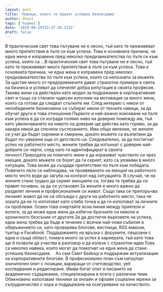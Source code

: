 ```yaml
---
layout: post
title: 'Навици, които те правят успешна бизнесдама'
author: Ghost
tags: ['huawei']
date: '2019-09-19T23:47:38.121Z'
draft: false
---
```


В практическия свят това пътуване не е лесно, тъй като те преживяват много препятствия в пътя си към успеха. Това е основната причина, че една жена е изправена пред няколко предизвикателства по пътя си към успеха, които са ...В практическия свят това пътуване не е лесно, тъй като те преживяват много препятствия в пътя си към успеха. Това е основната причина, че една жена е изправена пред няколко предизвикателства по пътя към успеха, които са непознати за мъжете. За щастие много от предприемачите дават страхотни примери в света на бизнеса и успяват да спечелят добра репутация в своята професия. Такива жени са действали като модел за подражание в корпоративния свят и също са станали чудесен източник на мотивация за много жени, които са готови да следват стъпките им. След интервю с някои от непобедените бизнесмени се събират някои от техните навици, за да обучат други в това отношение.Първото и най-важно изискване на пътя към успеха е да се изгради голямо ниво на доверие помежду им, тъй като увеличаването на нивото на доверие ще действа като гориво, за да накара някой да спечели състезанието. Има общо явление, че жените се учат да бъдат скромни и смирени, докато мъжете са възпитани да бъдат по-уверени още от детството си. Следователно, за да постигнат успех на работното място, жените трябва да изтъкнат с доверие най-добрите си черти, след като ги идентифицират в своята личност.Природата на повечето жени е да изразяват чувството си чрез емоция, докато мъжете се борят да ги скрият, като са уязвими в много ситуации. Това може да създаде препятствия по пътя към победата. Повечето пъти се наблюдава, че проявяването на емоция на работното място често води до загуба на контрол над ситуацията. В случай, че на жените стане трудно да скрият емоциите си, тогава те трябва да си правят почивки, за да се установят.За жените е много важно да разделят личния и професионалния си живот. Също така се препоръчва личният живот да не се обсъжда с други на работното място, така че хората да не го използват като слаба точка и да ги използват за личните си проблеми. Освен това очертайте ясна линия между приятели и колеги, за да може една жена да избегне брачните си неволи и хроничното безсъние от другите.За да достигне върховете на успеха, една жена трябва да бъде в течение с всички най-нови събития в обкръжението си, като проверява блогове, вестници, RSS емисии, туитър и Facebook. Поддържането на връзка с форумите, свързани с една и съща област, помага много за успех в кариерата, тъй като това ще й позволи да участва в разговор и да излезе с страхотни идеи.Това са няколко навика, които могат да помогнат на една жена да стане успешна бизнесдама.    Аз съм Смит Бейкър и поддържам актуализации на корпоративните блогове. В професионален план съм натрупал значителен опит с позиции, вариращи от счетоводство, уеб изследвания и редактиране. Имам богат опит в писането на академично съдържание, специализирана в есета с различни теми. Обикновено използвам техники за онлайн и офлайн социални мрежи за сътрудничество с хора и поддържане на осигуряване на качеството.
